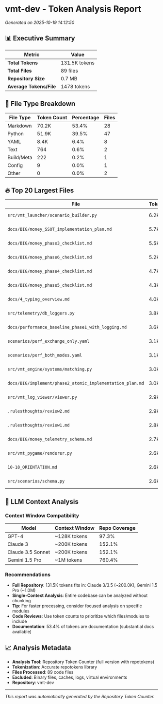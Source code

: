 # vmt-dev - Token Analysis Report

*Generated on 2025-10-19 14:12:50*

## 📊 Executive Summary

| Metric | Value |
|--------|--------|
| **Total Tokens** | 131.5K tokens |
| **Total Files** | 89 files |
| **Repository Size** | 0.7 MB |
| **Average Tokens/File** | 1478 tokens |

## 📄 File Type Breakdown

| File Type | Token Count | Percentage | Files |
|-----------|-------------|------------|-------|
| Markdown | 70.2K | 53.4% | 28 |
| Python | 51.9K | 39.5% | 47 |
| YAML | 8.4K | 6.4% | 8 |
| Text | 764 | 0.6% | 2 |
| Build/Meta | 222 | 0.2% | 1 |
| Config | 9 | 0.0% | 1 |
| Other | 0 | 0.0% | 2 |

## 🔥 Top 20 Largest Files

| File | Tokens | Size |
|------|--------|------|
| `src/vmt_launcher/scenario_builder.py` | 6.2K | 0.0 MB |
| `docs/BIG/money_SSOT_implementation_plan.md` | 5.7K | 0.0 MB |
| `docs/BIG/money_phase3_checklist.md` | 5.5K | 0.0 MB |
| `docs/BIG/money_phase6_checklist.md` | 5.2K | 0.0 MB |
| `docs/BIG/money_phase4_checklist.md` | 4.7K | 0.0 MB |
| `docs/BIG/money_phase5_checklist.md` | 4.3K | 0.0 MB |
| `docs/4_typing_overview.md` | 4.0K | 0.0 MB |
| `src/telemetry/db_loggers.py` | 3.8K | 0.0 MB |
| `docs/performance_baseline_phase1_with_logging.md` | 3.6K | 0.0 MB |
| `scenarios/perf_exchange_only.yaml` | 3.1K | 0.0 MB |
| `scenarios/perf_both_modes.yaml` | 3.1K | 0.0 MB |
| `src/vmt_engine/systems/matching.py` | 3.0K | 0.0 MB |
| `docs/BIG/implement/phase2_atomic_implementation_plan.md` | 3.0K | 0.0 MB |
| `src/vmt_log_viewer/viewer.py` | 2.9K | 0.0 MB |
| `.rulesthoughts/review2.md` | 2.9K | 0.0 MB |
| `.rulesthoughts/review1.md` | 2.8K | 0.0 MB |
| `docs/BIG/money_telemetry_schema.md` | 2.7K | 0.0 MB |
| `src/vmt_pygame/renderer.py` | 2.6K | 0.0 MB |
| `10-18_ORIENTATION.md` | 2.6K | 0.0 MB |
| `src/scenarios/schema.py` | 2.6K | 0.0 MB |


## 🤖 LLM Context Analysis

### Context Window Compatibility

| Model | Context Window | Repo Coverage |
|-------|---------------|---------------|
| GPT-4 | ~128K tokens | 97.3% |
| Claude 3 | ~200K tokens | 152.1% |
| Claude 3.5 Sonnet | ~200K tokens | 152.1% |
| Gemini 1.5 Pro | ~1M tokens | 760.4% |

### Recommendations

- **Full Repository**: 131.5K tokens fits in: Claude 3/3.5 (~200.0K), Gemini 1.5 Pro (~1.0M)
- **Single-Context Analysis**: Entire codebase can be analyzed without chunking
- **Tip**: For faster processing, consider focused analysis on specific modules
- **Code Reviews**: Use token counts to prioritize which files/modules to include
- **Documentation**: 53.4% of tokens are documentation (substantial docs available)


## 📈 Analysis Metadata

- **Analysis Tool**: Repository Token Counter (full version with repotokens)
- **Tokenization**: Accurate repotokens library
- **Files Processed**: 89 code files
- **Excluded**: Binary files, caches, logs, virtual environments
- **Repository**: vmt-dev

---

*This report was automatically generated by the Repository Token Counter.*

